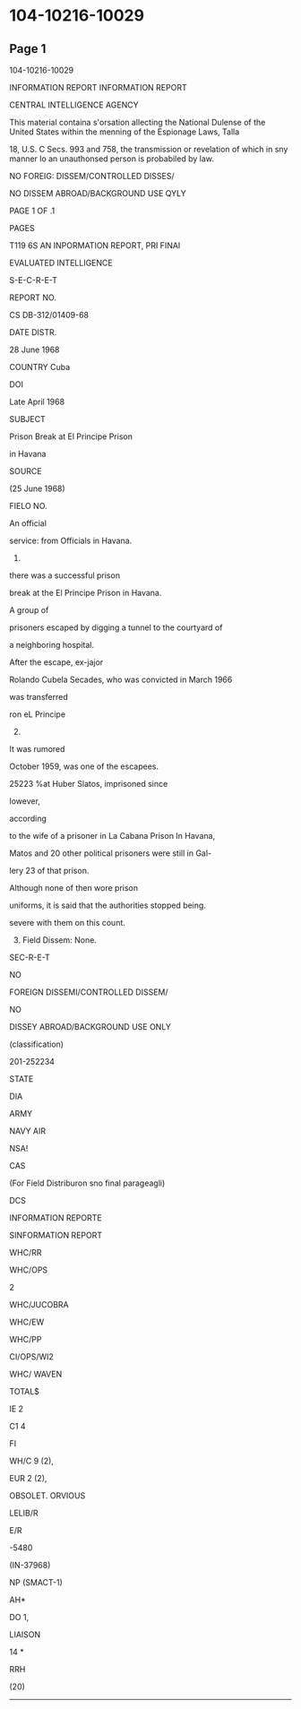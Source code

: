 # 104-10216-10029

## Page 1

104-10216-10029

INFORMATION REPORT INFORMATION REPORT

CENTRAL INTELLIGENCE AGENCY

This material containa s'orsation allecting the National Dulense of the United States within the menning of the Espionage Laws, Talla

18, U.S. C Secs. 993 and 758, the transmission or revelation of which in sny manner lo an unauthonsed person is probabiled by law.

NO FOREIG: DISSEM/CONTROLLED DISSES/

NO DISSEM ABROAD/BACKGROUND USE QYLY

PAGE 1 OF .1

PAGES

T119 6S AN INPORMATION REPORT, PRI FINAI

EVALUATED INTELLIGENCE

S-E-C-R-E-T

REPORT NO.

CS DB-312/01409-68

DATE DISTR.

28 June 1968

COUNTRY Cuba

DOI

Late April 1968

SUBJECT

Prison Break at El Principe Prison

in Havana

SOURCE

(25 June 1968)

FIELO NO.

An official

service: from Officials in Havana.

1.

there was a successful prison

break at the El Principe Prison in Havana.

A group of

prisoners escaped by digging a tunnel to the courtyard of

a neighboring hospital.

After the escape, ex-jajor

Rolando Cubela Secades, who was convicted in March 1966

was transferred

ron eL Principe

2.

It was rumored

October 1959, was one of the escapees.

25223 %at Huber Slatos, imprisoned since

lowever,

according

to the wife of a prisoner in La Cabana Prison In Havana,

Matos and 20 other political prisoners were still in Gal-

lery 23 of that prison.

Although none of then wore prison

uniforms, it is said that the authorities stopped being.

severe with them on this count.

3. Field Dissem: None.

SEC-R-E-T

NO

FOREIGN DISSEMI/CONTROLLED DISSEM/

NO

DISSEY ABROAD/BACKGROUND USE ONLY

(classification)

201-252234

STATE

DIA

ARMY

NAVY AIR

NSA!

CAS

(For Field Distriburon sno final parageagli)

DCS

INFORMATION REPORTE

SINFORMATION REPORT

WHC/RR

WHC/OPS

2

WHC/JUCOBRA

WHC/EW

WHC/PP

CI/OPS/WI2

WHC/ WAVEN

TOTAL$

IE 2

C1 4

FI

WH/C 9 (2),

EUR 2 (2),

OBSOLET. ORVIOUS

LELIB/R

E/R

-5480

(IN-37968)

NP (SMACT-1)

AH*

DO 1,

LIAISON

14 *

RRH

(20)

---

